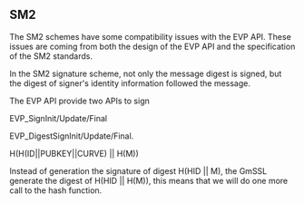 ## SM2


The SM2 schemes have some compatibility issues with the EVP API. These issues are coming from both the design of the EVP API and the specification of the SM2 standards.

In the SM2 signature scheme, not only the message digest is signed, but the digest of signer's identity information followed the message.

The EVP API provide two APIs to sign

EVP_SignInit/Update/Final

EVP_DigestSignInit/Update/Final.

H(H(ID||PUBKEY||CURVE) || H(M))

Instead of generation the signature of digest H(HID || M), the GmSSL generate the digest of H(HID || H(M)), this means that we will do one more call to the hash function.

